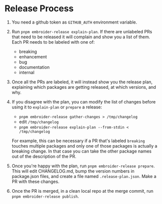 # Release Process

1. You need a github token as `GITHUB_AUTH` environment variable.

2. Run `pnpm embroider-release explain-plan`. If there are unlabeled PRs that need to be released it will complain and show you a list of them. Each PR needs to be labeled with one of: 
    - breaking
    - enhancement
    - bug
    - documentation
    - internal

3. Once all the PRs are labeled, it will instead show you the release plan, explaining which packages are getting released, at which versions, and why.

4. If you disagree with the plan, you can modify the list of changes before using it to `explain-plan` or `prepare` a release:

    - `pnpm embroider-release gather-changes > /tmp/changelog`
    - edit `/tmp/changelog`
    - `pnpm embroider-release explain-plan --from-stdin < /tmp/changelog`

    For example, this can be necessary if a PR that's labeled `breaking` touches multiple packages and only one of those packages is actually a breaking change. In that case you can take the other package names out of the description of the PR.

5. Once you're happy with the plan, run `pnpm embroider-release prepare`. This will edit CHANGELOG.md, bump the version numbers in package.json files, and create a file named `.release-plan.json`. Make a PR with these changes.

6. Once the PR is merged, in a clean local repo at the merge commit, run `pnpm embroider-release publish`.

    